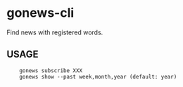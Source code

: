 # gonews-cli
Find news with registered words.

## USAGE

        gonews subscribe XXX
        gonews show --past week,month,year (default: year)
